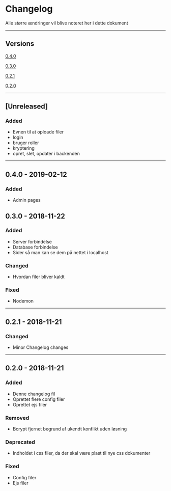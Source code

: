 # Changelog
Alle større ændringer vil blive noteret her i dette dokument

---
## Versions
[0.4.0](#023---2019-02-12)

[0.3.0](#022---2018-11-22)

[0.2.1](#021---2018-11-21)

[0.2.0](#020---2018-11-21)

---
## [Unreleased]

### Added
- Evnen til at oploade filer
- login
- bruger roller
- kryptering
- opret, slet, opdater i backenden
---

## 0.4.0 - 2019-02-12

### Added
- Admin pages

## 0.3.0 - 2018-11-22

### Added
- Server forbindelse
- Database forbindelse
- Sider så man kan se dem på nettet i localhost
### Changed 
- Hvordan filer bliver kaldt

### Fixed
- Nodemon
---
## 0.2.1 - 2018-11-21

### Changed 
- Minor Changelog changes
---
## 0.2.0 - 2018-11-21

### Added
- Denne changelog fil
- Oprettet flere config filer
- Oprettet ejs filer

### Removed
- Bcrypt fjernet begrund af ukendt konflikt uden løsning

### Deprecated
- Indholdet i css filer, da der skal være plast til nye css dokumenter

### Fixed
- Config filer
- Ejs filer

